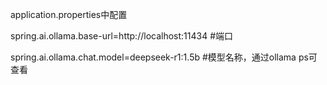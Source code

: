 application.properties中配置

spring.ai.ollama.base-url=http://localhost:11434  #端口

spring.ai.ollama.chat.model=deepseek-r1:1.5b  #模型名称，通过ollama ps可查看
